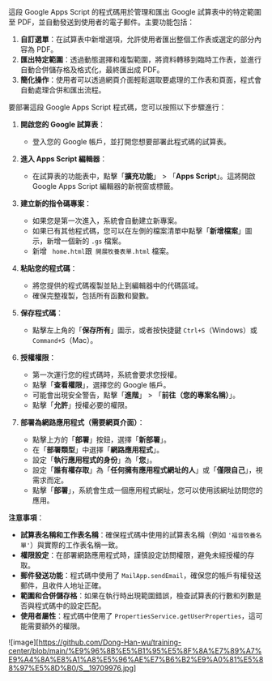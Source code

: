 這段 Google Apps Script 的程式碼用於管理和匯出 Google 試算表中的特定範圍至 PDF，並自動發送到使用者的電子郵件。主要功能包括：
1. **自訂選單**：在試算表中新增選項，允許使用者匯出整個工作表或選定的部分內容為 PDF。
2. **匯出特定範圍**：透過動態選擇和複製範圍，將資料轉移到臨時工作表，並進行自動合併儲存格及格式化，最終匯出成 PDF。
3. **簡化操作**：使用者可以透過網頁介面輕鬆選取要處理的工作表和頁面，程式會自動處理合併和匯出流程。

要部署這段 Google Apps Script 程式碼，您可以按照以下步驟進行：

1. **開啟您的 Google 試算表**：
   - 登入您的 Google 帳戶，並打開您想要部署此程式碼的試算表。

2. **進入 Apps Script 編輯器**：
   - 在試算表的功能表中，點擊「**擴充功能**」 > 「**Apps Script**」。這將開啟 Google Apps Script 編輯器的新視窗或標籤。

3. **建立新的指令碼專案**：
   - 如果您是第一次進入，系統會自動建立新專案。
   - 如果已有其他程式碼，您可以在左側的檔案清單中點擊「**新增檔案**」圖示，新增一個新的 `.gs` 檔案。
   - 新增 ` home.html`跟` 開展牧養表單.html` 檔案。

4. **粘貼您的程式碼**：
   - 將您提供的程式碼複製並貼上到編輯器中的代碼區域。
   - 確保完整複製，包括所有函數和變數。

5. **保存程式碼**：
   - 點擊左上角的「**保存所有**」圖示，或者按快捷鍵 `Ctrl+S`（Windows）或 `Command+S`（Mac）。

6. **授權權限**：
   - 第一次運行您的程式碼時，系統會要求您授權。
   - 點擊「**查看權限**」，選擇您的 Google 帳戶。
   - 可能會出現安全警告，點擊「**進階**」 > 「**前往（您的專案名稱）**」。
   - 點擊「**允許**」授權必要的權限。

7. **部署為網路應用程式（需要網頁介面）**：
   - 點擊上方的「**部署**」按鈕，選擇「**新部署**」。
   - 在「**部署類型**」中選擇「**網路應用程式**」。
   - 設定「**執行應用程式的身份**」為「**您**」。
   - 設定「**誰有權存取**」為「**任何擁有應用程式網址的人**」或「**僅限自己**」，視需求而定。
   - 點擊「**部署**」，系統會生成一個應用程式網址，您可以使用該網址訪問您的應用。

**注意事項**：

- **試算表名稱和工作表名稱**：確保程式碼中使用的試算表名稱（例如 `'福音牧養名單'`）與實際的工作表名稱一致。
- **權限設定**：在部署網路應用程式時，謹慎設定訪問權限，避免未經授權的存取。
- **郵件發送功能**：程式碼中使用了 `MailApp.sendEmail`，確保您的帳戶有權發送郵件，且收件人地址正確。
- **範圍和合併儲存格**：如果在執行時出現範圍錯誤，檢查試算表的行數和列數是否與程式碼中的設定匹配。
- **使用者屬性**：程式碼中使用了 `PropertiesService.getUserProperties`，這可能需要額外的權限。

![image][https://github.com/Dong-Han-wu/training-center/blob/main/%E9%96%8B%E5%B1%95%E5%8F%8A%E7%89%A7%E9%A4%8A%E8%A1%A8%E5%96%AE%E7%B6%B2%E9%A0%81%E5%88%97%E5%8D%B0/S__19709976.jpg]
